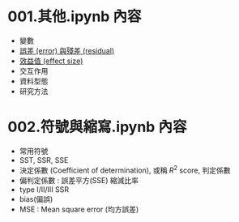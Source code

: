 <!-- markdownlint-disable MD033 -->
<!-- markdownlint-disable MD010 -->
<!-- markdownlint-disable MD037 -->

# 001.其他.ipynb 內容

* 變數
* [誤差 (error) 與殘差 (residual)](https://zh.wikipedia.org/zh-tw/%E8%AF%AF%E5%B7%AE)
* [效益值 (effect size)](https://zh.wikipedia.org/wiki/%E6%95%88%E5%BA%94%E5%80%BC)
* 交互作用
* 資料型態
* 研究方法

# 002.符號與縮寫.ipynb 內容

* 常用符號
* SST, SSR, SSE
* 決定係數 (Coefficient of determination), 或稱 $R^2$ score, 判定係數
* 偏判定係數 : 誤差平方(SSE) 縮減比率
* type I/II/III SSR
* bias(偏誤)
* MSE : Mean square error (均方誤差)
